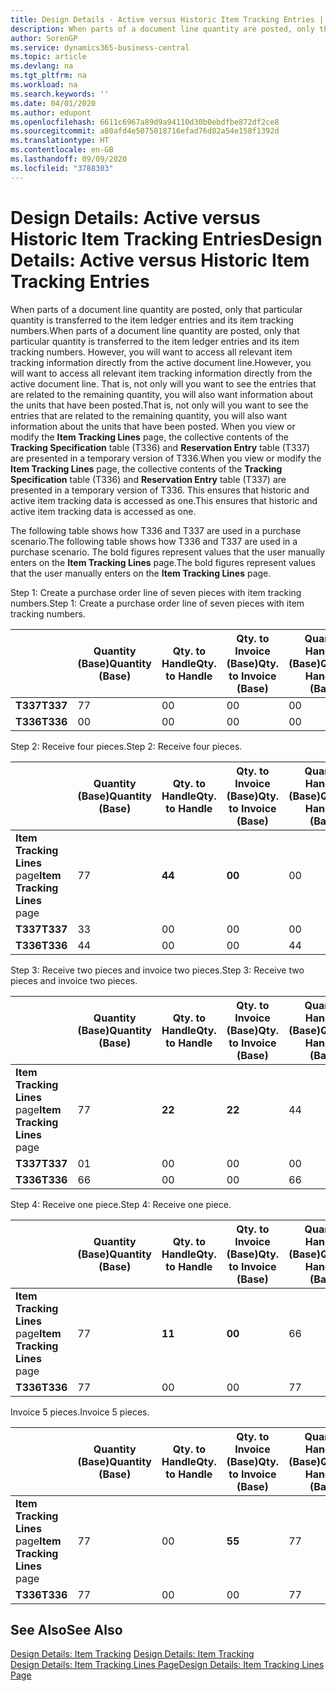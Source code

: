 ```yaml
---
title: Design Details - Active versus Historic Item Tracking Entries | Microsoft Docs
description: When parts of a document line quantity are posted, only that particular quantity is transferred to the item ledger entries and its item tracking numbers. However, you will want to access all relevant item tracking information directly from the active document line. That is, not only will you want to see the entries that are related to the remaining quantity, you will also want information about the units that have been posted. When you view or modify the **Item Tracking Lines** page, the collective contents of the **Tracking Specification** table (T336) and **Reservation Entry** table (T337) are presented in a temporary version of T336. This ensures that historic and active item tracking data is accessed as one.
author: SorenGP
ms.service: dynamics365-business-central
ms.topic: article
ms.devlang: na
ms.tgt_pltfrm: na
ms.workload: na
ms.search.keywords: ''
ms.date: 04/01/2020
ms.author: edupont
ms.openlocfilehash: 6611c6967a89d9a94110d30b0ebdfbe872df2ce8
ms.sourcegitcommit: a80afd4e5075018716efad76d82a54e158f1392d
ms.translationtype: HT
ms.contentlocale: en-GB
ms.lasthandoff: 09/09/2020
ms.locfileid: "3788303"
---
```

# <a name="design-details-active-versus-historic-item-tracking-entries"></a><span data-ttu-id="e0328-107">Design Details: Active versus Historic Item Tracking Entries</span><span class="sxs-lookup"><span data-stu-id="e0328-107">Design Details: Active versus Historic Item Tracking Entries</span></span>
<span data-ttu-id="e0328-108">When parts of a document line quantity are posted, only that particular quantity is transferred to the item ledger entries and its item tracking numbers.</span><span class="sxs-lookup"><span data-stu-id="e0328-108">When parts of a document line quantity are posted, only that particular quantity is transferred to the item ledger entries and its item tracking numbers.</span></span> <span data-ttu-id="e0328-109">However, you will want to access all relevant item tracking information directly from the active document line.</span><span class="sxs-lookup"><span data-stu-id="e0328-109">However, you will want to access all relevant item tracking information directly from the active document line.</span></span> <span data-ttu-id="e0328-110">That is, not only will you want to see the entries that are related to the remaining quantity, you will also want information about the units that have been posted.</span><span class="sxs-lookup"><span data-stu-id="e0328-110">That is, not only will you want to see the entries that are related to the remaining quantity, you will also want information about the units that have been posted.</span></span> <span data-ttu-id="e0328-111">When you view or modify the **Item Tracking Lines** page, the collective contents of the **Tracking Specification** table (T336) and **Reservation Entry** table (T337) are presented in a temporary version of T336.</span><span class="sxs-lookup"><span data-stu-id="e0328-111">When you view or modify the **Item Tracking Lines** page, the collective contents of the **Tracking Specification** table (T336) and **Reservation Entry** table (T337) are presented in a temporary version of T336.</span></span> <span data-ttu-id="e0328-112">This ensures that historic and active item tracking data is accessed as one.</span><span class="sxs-lookup"><span data-stu-id="e0328-112">This ensures that historic and active item tracking data is accessed as one.</span></span>  

 <span data-ttu-id="e0328-113">The following table shows how T336 and T337 are used in a purchase scenario.</span><span class="sxs-lookup"><span data-stu-id="e0328-113">The following table shows how T336 and T337 are used in a purchase scenario.</span></span> <span data-ttu-id="e0328-114">The bold figures represent values that the user manually enters on the **Item Tracking Lines** page.</span><span class="sxs-lookup"><span data-stu-id="e0328-114">The bold figures represent values that the user manually enters on the **Item Tracking Lines** page.</span></span>  

 <span data-ttu-id="e0328-115">Step 1: Create a purchase order line of seven pieces with item tracking numbers.</span><span class="sxs-lookup"><span data-stu-id="e0328-115">Step 1: Create a purchase order line of seven pieces with item tracking numbers.</span></span>  

||<span data-ttu-id="e0328-116">**Quantity (Base)**</span><span class="sxs-lookup"><span data-stu-id="e0328-116">**Quantity (Base)**</span></span>|<span data-ttu-id="e0328-117">**Qty. to Handle**</span><span class="sxs-lookup"><span data-stu-id="e0328-117">**Qty. to Handle**</span></span>|<span data-ttu-id="e0328-118">**Qty. to Invoice (Base)**</span><span class="sxs-lookup"><span data-stu-id="e0328-118">**Qty. to Invoice (Base)**</span></span>|<span data-ttu-id="e0328-119">**Quantity Handled (Base)**</span><span class="sxs-lookup"><span data-stu-id="e0328-119">**Quantity Handled (Base)**</span></span>|<span data-ttu-id="e0328-120">**Quantity Invoiced (Base)**</span><span class="sxs-lookup"><span data-stu-id="e0328-120">**Quantity Invoiced (Base)**</span></span>|  
|-|----------------------------------------------|--------------------------------------------|------------------------------------------------------|-------------------------------------------------------|--------------------------------------------------------|  
|<span data-ttu-id="e0328-121">**T337**</span><span class="sxs-lookup"><span data-stu-id="e0328-121">**T337**</span></span>|<span data-ttu-id="e0328-122">7</span><span class="sxs-lookup"><span data-stu-id="e0328-122">7</span></span>|<span data-ttu-id="e0328-123">0</span><span class="sxs-lookup"><span data-stu-id="e0328-123">0</span></span>|<span data-ttu-id="e0328-124">0</span><span class="sxs-lookup"><span data-stu-id="e0328-124">0</span></span>|<span data-ttu-id="e0328-125">0</span><span class="sxs-lookup"><span data-stu-id="e0328-125">0</span></span>|<span data-ttu-id="e0328-126">0</span><span class="sxs-lookup"><span data-stu-id="e0328-126">0</span></span>|  
|<span data-ttu-id="e0328-127">**T336**</span><span class="sxs-lookup"><span data-stu-id="e0328-127">**T336**</span></span>|<span data-ttu-id="e0328-128">0</span><span class="sxs-lookup"><span data-stu-id="e0328-128">0</span></span>|<span data-ttu-id="e0328-129">0</span><span class="sxs-lookup"><span data-stu-id="e0328-129">0</span></span>|<span data-ttu-id="e0328-130">0</span><span class="sxs-lookup"><span data-stu-id="e0328-130">0</span></span>|<span data-ttu-id="e0328-131">0</span><span class="sxs-lookup"><span data-stu-id="e0328-131">0</span></span>|<span data-ttu-id="e0328-132">0</span><span class="sxs-lookup"><span data-stu-id="e0328-132">0</span></span>|  

 <span data-ttu-id="e0328-133">Step 2: Receive four pieces.</span><span class="sxs-lookup"><span data-stu-id="e0328-133">Step 2: Receive four pieces.</span></span>  

||<span data-ttu-id="e0328-134">**Quantity (Base)**</span><span class="sxs-lookup"><span data-stu-id="e0328-134">**Quantity (Base)**</span></span>|<span data-ttu-id="e0328-135">**Qty. to Handle**</span><span class="sxs-lookup"><span data-stu-id="e0328-135">**Qty. to Handle**</span></span>|<span data-ttu-id="e0328-136">**Qty. to Invoice (Base)**</span><span class="sxs-lookup"><span data-stu-id="e0328-136">**Qty. to Invoice (Base)**</span></span>|<span data-ttu-id="e0328-137">**Quantity Handled (Base)**</span><span class="sxs-lookup"><span data-stu-id="e0328-137">**Quantity Handled (Base)**</span></span>|<span data-ttu-id="e0328-138">**Quantity Invoiced (Base)**</span><span class="sxs-lookup"><span data-stu-id="e0328-138">**Quantity Invoiced (Base)**</span></span>|  
|-|----------------------------------------------|--------------------------------------------|------------------------------------------------------|-------------------------------------------------------|--------------------------------------------------------|  
|<span data-ttu-id="e0328-139">**Item Tracking Lines** page</span><span class="sxs-lookup"><span data-stu-id="e0328-139">**Item Tracking Lines** page</span></span>|<span data-ttu-id="e0328-140">7</span><span class="sxs-lookup"><span data-stu-id="e0328-140">7</span></span>|<span data-ttu-id="e0328-141">**4**</span><span class="sxs-lookup"><span data-stu-id="e0328-141">**4**</span></span>|<span data-ttu-id="e0328-142">**0**</span><span class="sxs-lookup"><span data-stu-id="e0328-142">**0**</span></span>|<span data-ttu-id="e0328-143">0</span><span class="sxs-lookup"><span data-stu-id="e0328-143">0</span></span>|<span data-ttu-id="e0328-144">0</span><span class="sxs-lookup"><span data-stu-id="e0328-144">0</span></span>|  
|<span data-ttu-id="e0328-145">**T337**</span><span class="sxs-lookup"><span data-stu-id="e0328-145">**T337**</span></span>|<span data-ttu-id="e0328-146">3</span><span class="sxs-lookup"><span data-stu-id="e0328-146">3</span></span>|<span data-ttu-id="e0328-147">0</span><span class="sxs-lookup"><span data-stu-id="e0328-147">0</span></span>|<span data-ttu-id="e0328-148">0</span><span class="sxs-lookup"><span data-stu-id="e0328-148">0</span></span>|<span data-ttu-id="e0328-149">0</span><span class="sxs-lookup"><span data-stu-id="e0328-149">0</span></span>|<span data-ttu-id="e0328-150">0</span><span class="sxs-lookup"><span data-stu-id="e0328-150">0</span></span>|  
|<span data-ttu-id="e0328-151">**T336**</span><span class="sxs-lookup"><span data-stu-id="e0328-151">**T336**</span></span>|<span data-ttu-id="e0328-152">4</span><span class="sxs-lookup"><span data-stu-id="e0328-152">4</span></span>|<span data-ttu-id="e0328-153">0</span><span class="sxs-lookup"><span data-stu-id="e0328-153">0</span></span>|<span data-ttu-id="e0328-154">0</span><span class="sxs-lookup"><span data-stu-id="e0328-154">0</span></span>|<span data-ttu-id="e0328-155">4</span><span class="sxs-lookup"><span data-stu-id="e0328-155">4</span></span>|<span data-ttu-id="e0328-156">0</span><span class="sxs-lookup"><span data-stu-id="e0328-156">0</span></span>|  

 <span data-ttu-id="e0328-157">Step 3: Receive two pieces and invoice two pieces.</span><span class="sxs-lookup"><span data-stu-id="e0328-157">Step 3: Receive two pieces and invoice two pieces.</span></span>  

||<span data-ttu-id="e0328-158">**Quantity (Base)**</span><span class="sxs-lookup"><span data-stu-id="e0328-158">**Quantity (Base)**</span></span>|<span data-ttu-id="e0328-159">**Qty. to Handle**</span><span class="sxs-lookup"><span data-stu-id="e0328-159">**Qty. to Handle**</span></span>|<span data-ttu-id="e0328-160">**Qty. to Invoice (Base)**</span><span class="sxs-lookup"><span data-stu-id="e0328-160">**Qty. to Invoice (Base)**</span></span>|<span data-ttu-id="e0328-161">**Quantity Handled (Base)**</span><span class="sxs-lookup"><span data-stu-id="e0328-161">**Quantity Handled (Base)**</span></span>|<span data-ttu-id="e0328-162">**Quantity Invoiced (Base)**</span><span class="sxs-lookup"><span data-stu-id="e0328-162">**Quantity Invoiced (Base)**</span></span>|  
|-|----------------------------------------------|--------------------------------------------|------------------------------------------------------|-------------------------------------------------------|--------------------------------------------------------|  
|<span data-ttu-id="e0328-163">**Item Tracking Lines** page</span><span class="sxs-lookup"><span data-stu-id="e0328-163">**Item Tracking Lines** page</span></span>|<span data-ttu-id="e0328-164">7</span><span class="sxs-lookup"><span data-stu-id="e0328-164">7</span></span>|<span data-ttu-id="e0328-165">**2**</span><span class="sxs-lookup"><span data-stu-id="e0328-165">**2**</span></span>|<span data-ttu-id="e0328-166">**2**</span><span class="sxs-lookup"><span data-stu-id="e0328-166">**2**</span></span>|<span data-ttu-id="e0328-167">4</span><span class="sxs-lookup"><span data-stu-id="e0328-167">4</span></span>|<span data-ttu-id="e0328-168">0</span><span class="sxs-lookup"><span data-stu-id="e0328-168">0</span></span>|  
|<span data-ttu-id="e0328-169">**T337**</span><span class="sxs-lookup"><span data-stu-id="e0328-169">**T337**</span></span>|<span data-ttu-id="e0328-170">0</span><span class="sxs-lookup"><span data-stu-id="e0328-170">1</span></span>|<span data-ttu-id="e0328-171">0</span><span class="sxs-lookup"><span data-stu-id="e0328-171">0</span></span>|<span data-ttu-id="e0328-172">0</span><span class="sxs-lookup"><span data-stu-id="e0328-172">0</span></span>|<span data-ttu-id="e0328-173">0</span><span class="sxs-lookup"><span data-stu-id="e0328-173">0</span></span>|<span data-ttu-id="e0328-174">0</span><span class="sxs-lookup"><span data-stu-id="e0328-174">0</span></span>|  
|<span data-ttu-id="e0328-175">**T336**</span><span class="sxs-lookup"><span data-stu-id="e0328-175">**T336**</span></span>|<span data-ttu-id="e0328-176">6</span><span class="sxs-lookup"><span data-stu-id="e0328-176">6</span></span>|<span data-ttu-id="e0328-177">0</span><span class="sxs-lookup"><span data-stu-id="e0328-177">0</span></span>|<span data-ttu-id="e0328-178">0</span><span class="sxs-lookup"><span data-stu-id="e0328-178">0</span></span>|<span data-ttu-id="e0328-179">6</span><span class="sxs-lookup"><span data-stu-id="e0328-179">6</span></span>|<span data-ttu-id="e0328-180">2</span><span class="sxs-lookup"><span data-stu-id="e0328-180">2</span></span>|  

 <span data-ttu-id="e0328-181">Step 4: Receive one piece.</span><span class="sxs-lookup"><span data-stu-id="e0328-181">Step 4: Receive one piece.</span></span>  

||<span data-ttu-id="e0328-182">**Quantity (Base)**</span><span class="sxs-lookup"><span data-stu-id="e0328-182">**Quantity (Base)**</span></span>|<span data-ttu-id="e0328-183">**Qty. to Handle**</span><span class="sxs-lookup"><span data-stu-id="e0328-183">**Qty. to Handle**</span></span>|<span data-ttu-id="e0328-184">**Qty. to Invoice (Base)**</span><span class="sxs-lookup"><span data-stu-id="e0328-184">**Qty. to Invoice (Base)**</span></span>|<span data-ttu-id="e0328-185">**Quantity Handled (Base)**</span><span class="sxs-lookup"><span data-stu-id="e0328-185">**Quantity Handled (Base)**</span></span>|<span data-ttu-id="e0328-186">**Quantity Invoiced (Base)**</span><span class="sxs-lookup"><span data-stu-id="e0328-186">**Quantity Invoiced (Base)**</span></span>|  
|-|----------------------------------------------|--------------------------------------------|------------------------------------------------------|-------------------------------------------------------|--------------------------------------------------------|  
|<span data-ttu-id="e0328-187">**Item Tracking Lines** page</span><span class="sxs-lookup"><span data-stu-id="e0328-187">**Item Tracking Lines** page</span></span>|<span data-ttu-id="e0328-188">7</span><span class="sxs-lookup"><span data-stu-id="e0328-188">7</span></span>|<span data-ttu-id="e0328-189">**1**</span><span class="sxs-lookup"><span data-stu-id="e0328-189">**1**</span></span>|<span data-ttu-id="e0328-190">**0**</span><span class="sxs-lookup"><span data-stu-id="e0328-190">**0**</span></span>|<span data-ttu-id="e0328-191">6</span><span class="sxs-lookup"><span data-stu-id="e0328-191">6</span></span>|<span data-ttu-id="e0328-192">2</span><span class="sxs-lookup"><span data-stu-id="e0328-192">2</span></span>|  
|<span data-ttu-id="e0328-193">**T336**</span><span class="sxs-lookup"><span data-stu-id="e0328-193">**T336**</span></span>|<span data-ttu-id="e0328-194">7</span><span class="sxs-lookup"><span data-stu-id="e0328-194">7</span></span>|<span data-ttu-id="e0328-195">0</span><span class="sxs-lookup"><span data-stu-id="e0328-195">0</span></span>|<span data-ttu-id="e0328-196">0</span><span class="sxs-lookup"><span data-stu-id="e0328-196">0</span></span>|<span data-ttu-id="e0328-197">7</span><span class="sxs-lookup"><span data-stu-id="e0328-197">7</span></span>|<span data-ttu-id="e0328-198">2</span><span class="sxs-lookup"><span data-stu-id="e0328-198">2</span></span>|  

 <span data-ttu-id="e0328-199">Invoice 5 pieces.</span><span class="sxs-lookup"><span data-stu-id="e0328-199">Invoice 5 pieces.</span></span>  

||<span data-ttu-id="e0328-200">**Quantity (Base)**</span><span class="sxs-lookup"><span data-stu-id="e0328-200">**Quantity (Base)**</span></span>|<span data-ttu-id="e0328-201">**Qty. to Handle**</span><span class="sxs-lookup"><span data-stu-id="e0328-201">**Qty. to Handle**</span></span>|<span data-ttu-id="e0328-202">**Qty. to Invoice (Base)**</span><span class="sxs-lookup"><span data-stu-id="e0328-202">**Qty. to Invoice (Base)**</span></span>|<span data-ttu-id="e0328-203">**Quantity Handled (Base)**</span><span class="sxs-lookup"><span data-stu-id="e0328-203">**Quantity Handled (Base)**</span></span>|<span data-ttu-id="e0328-204">**Quantity Invoiced (Base)**</span><span class="sxs-lookup"><span data-stu-id="e0328-204">**Quantity Invoiced (Base)**</span></span>|  
|-|----------------------------------------------|--------------------------------------------|------------------------------------------------------|-------------------------------------------------------|--------------------------------------------------------|  
|<span data-ttu-id="e0328-205">**Item Tracking Lines** page</span><span class="sxs-lookup"><span data-stu-id="e0328-205">**Item Tracking Lines** page</span></span>|<span data-ttu-id="e0328-206">7</span><span class="sxs-lookup"><span data-stu-id="e0328-206">7</span></span>|<span data-ttu-id="e0328-207">0</span><span class="sxs-lookup"><span data-stu-id="e0328-207">0</span></span>|<span data-ttu-id="e0328-208">**5**</span><span class="sxs-lookup"><span data-stu-id="e0328-208">**5**</span></span>|<span data-ttu-id="e0328-209">7</span><span class="sxs-lookup"><span data-stu-id="e0328-209">7</span></span>|<span data-ttu-id="e0328-210">2</span><span class="sxs-lookup"><span data-stu-id="e0328-210">2</span></span>|  
|<span data-ttu-id="e0328-211">**T336**</span><span class="sxs-lookup"><span data-stu-id="e0328-211">**T336**</span></span>|<span data-ttu-id="e0328-212">7</span><span class="sxs-lookup"><span data-stu-id="e0328-212">7</span></span>|<span data-ttu-id="e0328-213">0</span><span class="sxs-lookup"><span data-stu-id="e0328-213">0</span></span>|<span data-ttu-id="e0328-214">0</span><span class="sxs-lookup"><span data-stu-id="e0328-214">0</span></span>|<span data-ttu-id="e0328-215">7</span><span class="sxs-lookup"><span data-stu-id="e0328-215">7</span></span>|<span data-ttu-id="e0328-216">7</span><span class="sxs-lookup"><span data-stu-id="e0328-216">7</span></span>|  

## <a name="see-also"></a><span data-ttu-id="e0328-217">See Also</span><span class="sxs-lookup"><span data-stu-id="e0328-217">See Also</span></span>  
 <span data-ttu-id="e0328-218">[Design Details: Item Tracking](design-details-item-tracking.md) </span><span class="sxs-lookup"><span data-stu-id="e0328-218">[Design Details: Item Tracking](design-details-item-tracking.md) </span></span>  
 [<span data-ttu-id="e0328-219">Design Details: Item Tracking Lines Page</span><span class="sxs-lookup"><span data-stu-id="e0328-219">Design Details: Item Tracking Lines Page</span></span>](design-details-item-tracking-lines-window.md)
